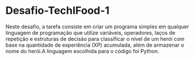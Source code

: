 # Desafio-TechIFood-1
Neste desafio, a tarefa consiste em criar um programa simples em qualquer linguagem de programação que utilize variáveis, operadores, laços de repetição e estruturas de decisão para classificar o nível de um herói com base na quantidade de experiência (XP) acumulada, além de armazenar o nome do herói.A linguagem escolhida para o código foi Python.
